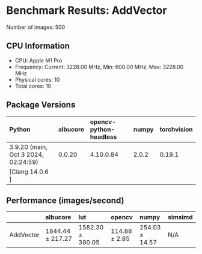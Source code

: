 # Benchmark Results: AddVector

Number of images: 500

## CPU Information

- CPU: Apple M1 Pro
- Frequency: Current: 3228.00 MHz, Min: 600.00 MHz, Max: 3228.00 MHz
- Physical cores: 10
- Total cores: 10

## Package Versions

| Python                                | albucore   | opencv-python-headless   | numpy   | torchvision   |
|:--------------------------------------|:-----------|:-------------------------|:--------|:--------------|
| 3.9.20 (main, Oct  3 2024, 02:24:59)  | 0.0.20     | 4.10.0.84                | 2.0.2   | 0.19.1        |
| [Clang 14.0.6 ]                       |            |                          |         |               |

## Performance (images/second)

|           | albucore         | lut              | opencv        | numpy          | simsimd   |
|:----------|:-----------------|:-----------------|:--------------|:---------------|:----------|
| AddVector | 1844.44 ± 217.27 | 1582.30 ± 380.05 | 114.88 ± 2.85 | 254.03 ± 14.57 | N/A       |
